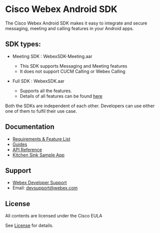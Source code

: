 # Cisco Webex Android SDK

The Cisco Webex Android SDK makes it easy to integrate and secure messaging, meeting and calling features in your Android apps.
## SDK types: 

- Meeting SDK : WebexSDK-Meeting.aar
    - This SDK supports Messaging and Meeting features
    - It does not support CUCM Calling or Webex Calling

- Full SDK : WebexSDK.aar
    - Supports all the features.
    - Details of all features can be found [here](https://developer.webex.com/docs/sdks/android)

Both the SDKs are independent of each other. Developers can use either one of them to fulfil their use case.

## Documentation
- [Requirements & Feature List](https://developer.webex.com/docs/sdks/android)
- [Guides](https://github.com/webex/webex-android-sdk/wiki)
- [API Reference](https://webex.github.io/webex-android-sdk/)
- [Kitchen Sink Sample App](https://github.com/webex/webex-android-sdk-example)

## Support
- [Webex Developer Support ](https://developer.webex.com/support)
- Email: devsupport@webex.com

## License

All contents are licensed under the Cisco EULA

See [License](LICENSE) for details.
